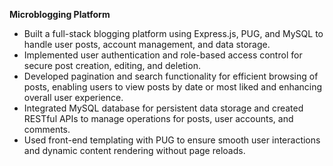 **Microblogging Platform**

* Built a full-stack blogging platform using Express.js, PUG, and MySQL to handle user posts, account management, and data storage.
* Implemented user authentication and role-based access control for secure post creation, editing, and deletion.
* Developed pagination and search functionality for efficient browsing of posts, enabling users to view posts by date or most liked and enhancing overall user experience.
* Integrated MySQL database for persistent data storage and created RESTful APIs to manage operations for posts, user accounts, and comments.
* Used front-end templating with PUG to ensure smooth user interactions and dynamic content rendering without page reloads.
